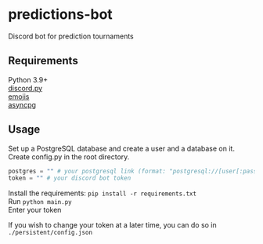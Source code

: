 # predictions-bot
Discord bot for prediction tournaments

## Requirements
Python 3.9+ \
[discord.py](https://pypi.org/project/discord.py/) \
[emojis](https://pypi.org/project/emojis/) \
[asyncpg](https://pypi.org/project/asyncpg//) 

## Usage
Set up a PostgreSQL database and create a user and a database on it. \
Create config.py in the root directory. 
```py
postgres = "" # your postgresql link (format: "postgresql://[user[:password]@][ip][:port][/dbname]")
token = "" # your discord bot token
```
Install the requirements: `pip install -r requirements.txt` \
Run `python main.py`  \
Enter your token 

If you wish to change your token at a later time, you can do so in `./persistent/config.json`
